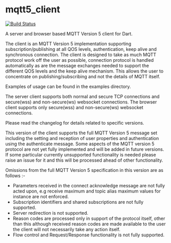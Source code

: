 # mqtt5_client
[![Build Status](https://github.com/shamblett/mqtt5_client/actions/workflows/ci.yml/badge.svg)](https://github.com/shamblett/mqtt5_client/actions/workflows/ci.yml)

A server and browser based MQTT Version 5 client for Dart.

The client is an MQTT Version 5 implementation supporting subscription/publishing at all QOS levels,
authentication, 
keep alive and synchronous connection. The client is designed to take as much MQTT protocol work
off the user as possible, connection protocol is handled automatically as are the message exchanges needed
to support the different QOS levels and the keep alive mechanism. This allows the user to concentrate on
publishing/subscribing and not the details of MQTT itself.

Examples of usage can be found in the examples directory.

The server client supports both normal and secure TCP connections and secure(wss) and non-secure(ws) websocket connections.
The browser client supports only secure(wss) and non-secure(ws) websocket connections.


Please read the changelog for details related to specific versions.

This version of the client supports the full MQTT Version 5 message set including the setting and reception of user 
properties and authentication using the authenticate message. Some aspects of the MQTT version 5 protocol are not yet fully 
implemented and will be added in future versions. If some particular currently unsupported functionality is needed please
raise an issue for it and this will be processed ahead of other functionality.

Omissions from the full MQTT Version 5 specification in this version are as follows :-

- Parameters received in the connect acknowledge message are not fully acted upon, e.g receive maximum and topic alias
maximum values for instance are not enforced.
- Subscription identifiers and shared subscriptions are not fully supported.
- Server redirection is not supported.
- Reason codes are processed only in support of the protocol itself, other than this although received reason codes are 
made available to the user the client will not necessarily take any action itself.
- Flow control and Request/Response functionality is not fully supported.

